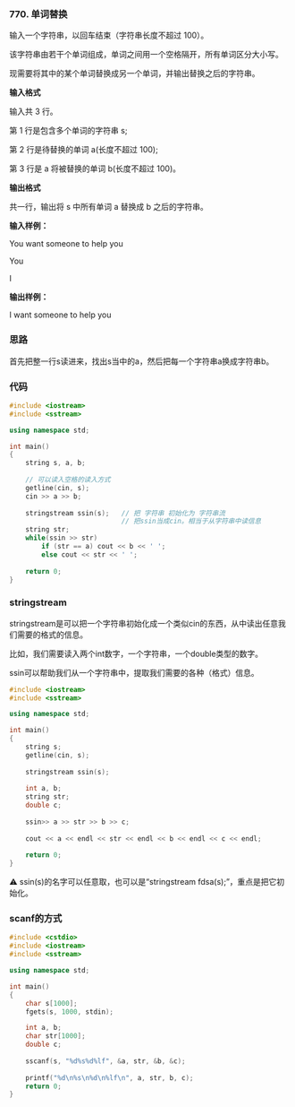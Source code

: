 ### 770. 单词替换
输入一个字符串，以回车结束（字符串长度不超过 100）。

该字符串由若干个单词组成，单词之间用一个空格隔开，所有单词区分大小写。

现需要将其中的某个单词替换成另一个单词，并输出替换之后的字符串。

**输入格式**

输入共 3 行。

第 1 行是包含多个单词的字符串 s;

第 2 行是待替换的单词 a(长度不超过 100);

第 3 行是 a 将被替换的单词 b(长度不超过 100)。

**输出格式**

共一行，输出将 s 中所有单词 a 替换成 b 之后的字符串。

**输入样例：** 

You want someone to help you

You

I

**输出样例：** 

I want someone to help you

### 思路

首先把整一行s读进来，找出s当中的a，然后把每一个字符串a换成字符串b。

### 代码
```c++
#include <iostream>
#include <sstream>

using namespace std;

int main()
{
    string s, a, b;
    
    // 可以读入空格的读入方式
    getline(cin, s);
    cin >> a >> b;
    
    stringstream ssin(s);   // 把 字符串 初始化为 字符串流 
                            // 把ssin当成cin。相当于从字符串中读信息
    string str;
    while(ssin >> str)
        if (str == a) cout << b << ' ';
        else cout << str << ' ';
    
    return 0;
}
```

### stringstream
stringstream是可以把一个字符串初始化成一个类似cin的东西，从中读出任意我们需要的格式的信息。

比如，我们需要读入两个int数字，一个字符串，一个double类型的数字。

ssin可以帮助我们从一个字符串中，提取我们需要的各种（格式）信息。
```c++
#include <iostream>
#include <sstream>

using namespace std;

int main()
{
	string s;
	getline(cin, s);
	
	stringstream ssin(s);
	
	int a, b;
	string str;
	double c;
	
	ssin>> a >> str >> b >> c;
	
	cout << a << endl << str << endl << b << endl << c << endl; 
	
	return 0;	
} 
```

⚠ ssin(s)的名字可以任意取，也可以是“stringstream fdsa(s);”，重点是把它初始化。

### scanf的方式
```c++
#include <cstdio>
#include <iostream>
#include <sstream>

using namespace std;

int main()
{
    char s[1000];
    fgets(s, 1000, stdin);

    int a, b;
    char str[1000];
    double c;
    
    sscanf(s, "%d%s%d%lf", &a, str, &b, &c);
    
    printf("%d\n%s\n%d\n%lf\n", a, str, b, c);
    return 0;	
} 
```
